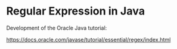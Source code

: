 # Regular Expression in Java

Development of the Oracle Java tutorial:

https://docs.oracle.com/javase/tutorial/essential/regex/index.html
